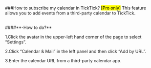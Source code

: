###How to subscribe my calendar in TickTick? <mark>[Pro only]</mark>
This feature allows you to add events from a third-party calendar to TickTick.

<br />
####**-How to do?**

1.Click the avatar in the upper-left hand corner of the page to select “Settings”.

2.Click “Calendar & Mail” in the left panel and then click “Add by URL”.

3.Enter the calendar URL from a third-party calendar app.



